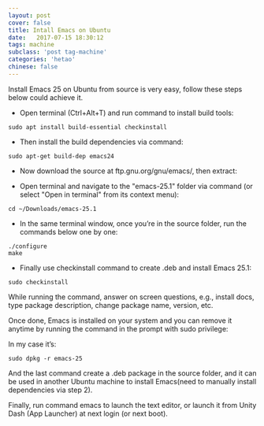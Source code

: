 ```yaml
---
layout: post
cover: false
title: Intall Emacs on Ubuntu
date:   2017-07-15 18:30:12
tags: machine
subclass: 'post tag-machine'
categories: 'hetao'
chinese: false
---
```


Install Emacs 25 on Ubuntu from source is very easy, follow these steps below could achieve it.

* Open terminal (Ctrl+Alt+T) and run command to install build tools:

```
sudo apt install build-essential checkinstall
```

* Then install the build dependencies via command:

```
sudo apt-get build-dep emacs24
```

* Now download the source at ftp.gnu.org/gnu/emacs/, then extract:


* Open terminal and navigate to the "emacs-25.1" folder via command (or select "Open in terminal" from its context menu):

```
cd ~/Downloads/emacs-25.1
```

* In the same terminal window, once you’re in the source folder, run the commands below one by one:

```
./configure
make
```

* Finally use checkinstall command to create .deb and install Emacs 25.1:

```
sudo checkinstall

```

While running the command, answer on screen questions, e.g., install docs, type package description, change package name, version, etc.

Once done, Emacs is installed on your system and you can remove it anytime by running the command in the prompt with sudo privilege:

In my case it’s:

```
sudo dpkg -r emacs-25

```
And the last command create a .deb package in the source folder, and it can be used in another Ubuntu machine to install Emacs(need to manually install dependencies via step 2).

Finally, run command emacs to launch the text editor, or launch it from Unity Dash (App Launcher) at next login (or next boot).

